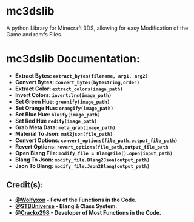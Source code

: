 # mc3dslib
A python Library for Minecraft 3DS, allowing for easy Modification of the Game and romfs Files.





# mc3dslib Documentation:

- **Extract Bytes:    `extract_bytes(filename, arg1, arg2)`**
- **Convert Bytes:    `convert_bytes(bytestring,order)`**
- **Extract Color:    `extract_colors(image_path)`**
- **Invert Colors:    `invertclrs(image_path)`**
- **Set Green Hue:    `greenify(image_path)`**
- **Set Orange Hue:   `orangify(image_path)`**
- **Set Blue Hue:     `bluify(image_path)`**
- **Set Red Hue       `redify(image_path)`**
- **Grab Meta Data:   `meta_grab(image_path)`**
- **Material To Json: `mat2json(file_path)`**
- **Convert Options:  `convert_options(file_path,output_file_path)`**
- **Revert Options:   `revert_options(file_path,output_file_path`**
- **Open Blang File:  `modify_file = BlangFile().open(input_path)`**
- **Blang To Json:    `modify_file.Blang2Json(output_path)`**
- **Json To Blang:    `modify_file.Json2Blang(output_path)`**

## Credit(s):
- **[@Wolfyxon](https://github.com/Wolfyxon) - Few of the Functions in the Code.**
- **[@STBUniverse](https://github.com/STBrian) - Blang & Class System.**
- **[@Cracko298](https://github.com/Cracko298) - Developer of Most Functions in the Code.**

